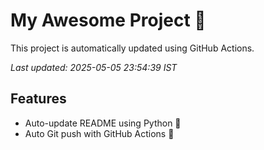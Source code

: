 # My Awesome Project 🚀

This project is automatically updated using GitHub Actions.

_Last updated: 2025-05-05 23:54:39 IST_

## Features
- Auto-update README using Python 🐍
- Auto Git push with GitHub Actions 🤖
